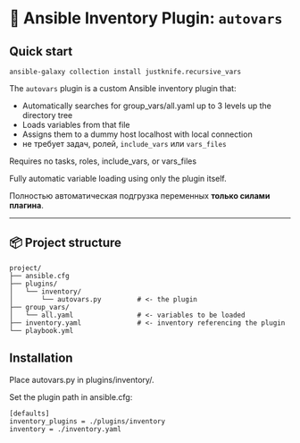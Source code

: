# 🔁 Ansible Inventory Plugin: `autovars`

## Quick start
```shell
ansible-galaxy collection install justknife.recursive_vars
```


The `autovars` plugin is a custom Ansible inventory plugin that:

- Automatically searches for group_vars/all.yaml up to 3 levels up the directory tree
- Loads variables from that file
- Assigns them to a dummy host localhost with local connection
- не требует задач, ролей, `include_vars` или `vars_files`

Requires no tasks, roles, include_vars, or vars_files

Fully automatic variable loading using only the plugin itself.



Полностью автоматическая подгрузка переменных **только силами плагина**.

---

## 📦 Project structure 

```plaintext
project/
├── ansible.cfg
├── plugins/
│   └── inventory/
│       └── autovars.py         # <- the plugin
├── group_vars/
│   └── all.yaml                # <- variables to be loaded
├── inventory.yaml              # <- inventory referencing the plugin
└── playbook.yml

```

## Installation
Place autovars.py in plugins/inventory/.


Set the plugin path in ansible.cfg:

```
[defaults]
inventory_plugins = ./plugins/inventory
inventory = ./inventory.yaml
```
